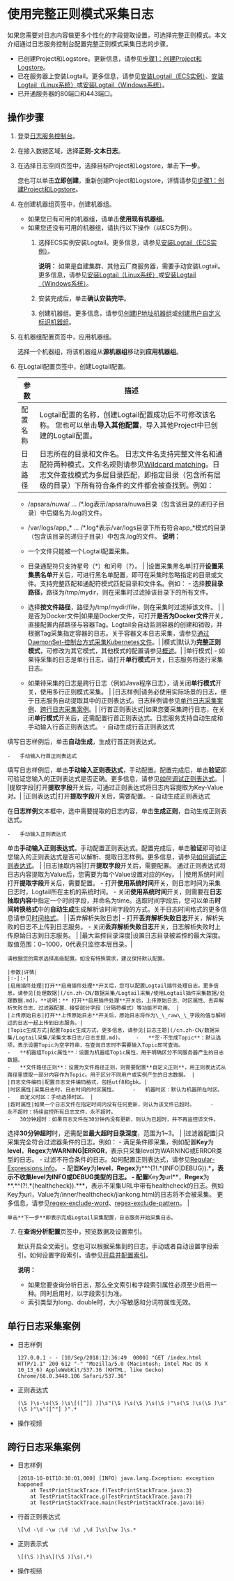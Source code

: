 # 使用完整正则模式采集日志

如果您需要对日志内容做更多个性化的字段提取设置，可选择完整正则模式。本文介绍通过日志服务控制台配置完整正则模式采集日志的步骤。

-   已创建Project和Logstore。更新信息，请参见[步骤1：创建Project和Logstore](/cn.zh-CN/快速入门/快速入门.md)。
-   已在服务器上安装Logtail。更多信息，请参见[安装Logtail（ECS实例）](/cn.zh-CN/数据采集/Logtail采集/安装/安装Logtail（ECS实例）.md)、[安装Logtail（Linux系统）](/cn.zh-CN/数据采集/Logtail采集/安装/安装Logtail（Linux系统）.md)或[安装Logtail（Windows系统）](/cn.zh-CN/数据采集/Logtail采集/安装/安装Logtail（Windows系统）.md)。
-   已开通服务器的80端口和443端口。

## 操作步骤

1.  登录[日志服务控制台](https://sls.console.aliyun.com)。

2.  在接入数据区域，选择**正则-文本日志**。

3.  在选择日志空间页签中，选择目标Project和Logstore，单击**下一步**。

    您也可以单击**立即创建**，重新创建Project和Logstore，详情请参见[步骤1：创建Project和Logstore](/cn.zh-CN/快速入门/快速入门.md)。

4.  在创建机器组页签中，创建机器组。

    -   如果您已有可用的机器组，请单击**使用现有机器组**。
    -   如果您还没有可用的机器组，请执行以下操作（以ECS为例）。
        1.  选择ECS实例安装Logtail。更多信息，请参见[安装Logtail（ECS实例）](/cn.zh-CN/数据采集/Logtail采集/安装/安装Logtail（ECS实例）.md)。

            **说明：** 如果是自建集群、其他云厂商服务器，需要手动安装Logtail。更多信息，请参见[安装Logtail（Linux系统）](/cn.zh-CN/数据采集/Logtail采集/安装/安装Logtail（Linux系统）.md#)或[安装Logtail（Windows系统）](/cn.zh-CN/数据采集/Logtail采集/安装/安装Logtail（Windows系统）.md)。

        2.  安装完成后，单击**确认安装完毕**。
        3.  创建机器组。更多信息，请参见[创建IP地址机器组](/cn.zh-CN/数据采集/Logtail采集/机器组/创建IP地址机器组.md)或[创建用户自定义标识机器组](/cn.zh-CN/数据采集/Logtail采集/机器组/创建用户自定义标识机器组.md)。
5.  在机器组配置页签中，应用机器组。

    选择一个机器组，将该机器组从**源机器组**移动到**应用机器组**。

6.  在Logtail配置页签中，创建Logtail配置。

    |参数|描述|
    |--|--|
    |配置名称|Logtail配置的名称，创建Logtail配置成功后不可修改该名称。 您也可以单击**导入其他配置**，导入其他Project中已创建的Logtail配置。 |
    |日志路径|日志所在的目录和文件名。 日志文件名支持完整文件名和通配符两种模式，文件名规则请参见[Wildcard matching](http://man7.org/linux/man-pages/man7/glob.7.html)。日志文件查找模式为多层目录匹配，即指定目录（包含所有层级的目录）下所有符合条件的文件都会被查找到。例如：

    -   /apsara/nuwa/ … /\*.log表示/apsara/nuwa目录（包含该目录的递归子目录）中后缀名为.log的文件。
    -   /var/logs/app\_\* … /\*.log\*表示/var/logs目录下所有符合app\_\*模式的目录（包含该目录的递归子目录）中包含.log的文件。
**说明：**

    -   一个文件只能被一个Logtail配置采集。
    -   目录通配符只支持星号（\*）和问号（?）。 |
    |设置采集黑名单|打开**设置采集黑名单**开关后，可进行黑名单配置，即可在采集时忽略指定的目录或文件。支持完整匹配和通配符模式匹配目录和文件名。例如：     -   选择**按目录路径**，路径为/tmp/mydir，则在采集时过滤掉该目录下的所有文件。
    -   选择**按文件路径**，路径为/tmp/mydir/file，则在采集时过滤掉该文件。 |
    |是否为Docker文件|如果是Docker文件，可打开**是否为Docker文件**开关，直接配置内部路径与容器Tag。Logtail会自动监测容器的创建和销毁，并根据Tag采集指定容器的日志。关于容器文本日志采集，请参见[通过DaemonSet-控制台方式采集Kubernetes文件](/cn.zh-CN/数据采集/Logtail采集/采集容器日志/通过DaemonSet-控制台方式采集Kubernetes文件.md)。|
    |模式|默认为**完整正则模式**，可修改为其它模式，其他模式的配置请参见[概述](/cn.zh-CN/数据采集/Logtail采集/采集文本日志/概述.md)。|
    |单行模式|    -   如果待采集的日志是单行日志，请打开**单行模式**开关，日志服务将逐行采集日志。
    -   如果待采集的日志是跨行日志（例如Java程序日志），请关闭**单行模式**开关，使用多行正则模式采集。 |
    |日志样例|请务必使用实际场景的日志，便于日志服务自动提取其中的正则表达式。日志样例请参见[单行日志采集案例](#section_wlt_968_p3d)、[跨行日志采集案例](#section_sls_ti6_lyt)。|
    |行首正则表达式|如果您要采集跨行日志，在关闭**单行模式**开关后，还需配置行首正则表达式。日志服务支持自动生成和手动输入行首正则表达式。    -   自动生成行首正则表达式

填写日志样例后，单击**自动生成**，生成行首正则表达式。

    -   手动输入行首正则表达式

填写日志样例后，单击**手动输入正则表达式**，手动配置。配置完成后，单击**验证**即可验证您输入的正则表达式是否正确。更多信息，请参见[如何调试正则表达式]()。 |
    |提取字段|打开**提取字段**开关后，可通过正则表达式将日志内容提取为Key-Value对。|
    |正则表达式|打开**提取字段**开关后，需要配置。     -   自动生成正则表达式

在**日志样例**文本框中，选中需要提取的日志内容，单击**生成正则**，自动生成正则表达式。

    -   手动输入正则表达式

单击**手动输入正则表达式**，手动配置正则表达式。配置完成后，单击**验证**即可验证您输入的正则表达式是否可以解析、提取日志样例。更多信息，请参见[如何调试正则表达式]()。 |
    |日志抽取内容|打开**提取字段**开关后，需要配置。 通过正则表达式将日志内容提取为Value后，您需要为每个Value设置对应的Key。 |
    |使用系统时间|打开**提取字段**开关后，需要配置。     -   打开**使用系统时间**开关，则日志时间为采集日志时，Logtail所在主机的系统时间。
    -   关闭**使用系统时间**开关，则需要在**日志抽取内容**中指定一个时间字段，并命名为time。选取时间字段后，您可以单击**时间转换格式**中的**自动生成**生成解析该时间字段的方式。关于日志时间格式的更多信息请参见[时间格式](/cn.zh-CN/数据采集/Logtail采集/采集文本日志/时间格式.md)。 |
    |丢弃解析失败日志|    -   打开**丢弃解析失败日志**开关，解析失败的日志不上传到日志服务。
    -   关闭**丢弃解析失败日志**开关，日志解析失败时上传原始日志到日志服务。 |
    |最大监控目录深度|设置日志目录被监控的最大深度。取值范围：0~1000，0代表只监控本层目录。|

    请根据您的需求选择高级配置。如没有特殊需求，建议保持默认配置。

    |参数|详情|
    |:-|:-|
    |启用插件处理|打开**启用插件处理**开关后，您可以配置Logtail插件处理日志。更多信息，请参见[处理数据](/cn.zh-CN/数据采集/Logtail采集/使用Logtail插件采集数据/处理数据.md)。**说明：** 打开**启用插件处理**开关后，上传原始日志、时区属性、丢弃解析失败日志、过滤器配置、接受部分字段（分隔符模式）等功能不可用。 |
    |上传原始日志|打开**上传原始日志**开关后，原始日志将作为\_\_raw\_\_字段的值与解析过的日志一起上传到日志服务。|
    |Topic生成方式|配置Topic生成方式，更多信息，请参见[日志主题](/cn.zh-CN/数据采集/Logtail采集/采集文本日志/日志主题.md)。    -   **空-不生成Topic**：默认选项，表示设置Topic为空字符串，在查询日志时不需要输入Topic即可查询。
    -   **机器组Topic属性**：设置为机器组Topic属性，用于明确区分不同服务器产生的日志数据。
    -   **文件路径正则**：设置为文件路径正则，则需要配置**自定义正则**，用正则表达式从路径里提取一部分内容作为Topic。用于区分不同用户或实例产生的日志数据。 |
    |日志文件编码|配置日志文件编码格式，包括utf8和gbk。|
    |时区属性|采集日志时，日志时间的时区属性。     -   机器时区：默认为机器所在时区。
    -   自定义时区：手动选择时区。 |
    |超时属性|如果一个日志文件在指定时间内没有任何更新，则认为该文件已超时。     -   永不超时：持续监控所有日志文件，永不超时。
    -   30分钟超时：如果日志文件在30分钟内没有更新，则认为已超时，并不再监控该文件。

选择**30分钟超时**时，还需配置**最大超时目录深度**，范围为1~3。 |
    |过滤器配置|只采集完全符合过滤器条件的日志。例如：     -   满足条件即采集，例如配置**Key**为**level**，**Regex**为**WARNING\|ERROR**，表示只采集level为WARNING或ERROR类型的日志。
    -   过滤不符合条件的日志。如何配置正则表达式，请参见[Regular-Expressions.info](http://www.regular-expressions.info/lookaround.html)。
        -   配置**Key**为**level**，**Regex**为**^\(?!.\*\(INFO\|DEBUG\)\).\***，表示不收集level为INFO或DEBUG类型的日志。
        -   配置**Key**为**url**，**Regex**为**.\*^\(?!.\*\(healthcheck\)\).\***，表示不采集URL中带有healthcheck的日志。例如Key为url，Value为/inner/healthcheck/jiankong.html的日志将不会被采集。
更多信息，请参见[regex-exclude-word](https://stackoverflow.com/questions/2404010/match-everything-except-for-specified-strings)、[regex-exclude-pattern](https://stackoverflow.com/questions/2078915/a-regular-expression-to-exclude-a-word-string)。 |

    单击**下一步**即表示完成Logtail采集配置，日志服务开始采集日志。

7.  在**查询分析配置**页签中，预览数据及设置索引。

    默认开启全文索引。您也可以根据采集到的日志，手动或者自动设置字段索引。如何设置字段索引，请参见[开启并配置索引](/cn.zh-CN/查询与分析/开启并配置索引.md)。

    **说明：**

    -   如果您要查询分析日志，那么全文索引和字段索引属性必须至少启用一种。同时启用时，以字段索引为准。
    -   索引类型为long、double时，大小写敏感和分词符属性无效。

## 单行日志采集案例

-   日志样例

    ```
    127.0.0.1 - - [10/Sep/2018:12:36:49  0800] "GET /index.html HTTP/1.1" 200 612 "-" "Mozilla/5.0 (Macintosh; Intel Mac OS X 10_13_6) AppleWebKit/537.36 (KHTML, like Gecko) Chrome/68.0.3440.106 Safari/537.36"
    ```

-   正则表达式

    ```
    (\S )\s-\s(\S )\s\[([^]] )]\s"(\S )\s(\S )\s(\S )"\s(\S )\s(\S )\s"(\S )"\s"([^"] )".*
    ```

-   操作视频

## 跨行日志采集案例

-   日志样例

    ```
    [2018-10-01T10:30:01,000] [INFO] java.lang.Exception: exception happened
        at TestPrintStackTrace.f(TestPrintStackTrace.java:3)
        at TestPrintStackTrace.g(TestPrintStackTrace.java:7)
        at TestPrintStackTrace.main(TestPrintStackTrace.java:16)
    ```

-   行首正则表达式

    ```
    \[\d -\d -\w :\d :\d ,\d ]\s\[\w ]\s.*
    ```

-   正则表示式

    ```
    \[(\S )]\s\[(\S )]\s(.*)
    ```

-   操作视频

